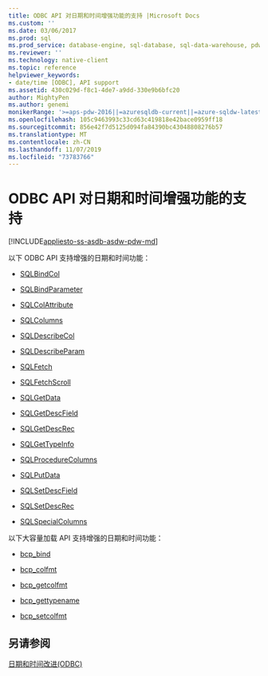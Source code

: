```yaml
---
title: ODBC API 对日期和时间增强功能的支持 |Microsoft Docs
ms.custom: ''
ms.date: 03/06/2017
ms.prod: sql
ms.prod_service: database-engine, sql-database, sql-data-warehouse, pdw
ms.reviewer: ''
ms.technology: native-client
ms.topic: reference
helpviewer_keywords:
- date/time [ODBC], API support
ms.assetid: 430c029d-f8c1-4de7-a9dd-330e9b6bfc20
author: MightyPen
ms.author: genemi
monikerRange: '>=aps-pdw-2016||=azuresqldb-current||=azure-sqldw-latest||>=sql-server-2016||=sqlallproducts-allversions||>=sql-server-linux-2017||=azuresqldb-mi-current'
ms.openlocfilehash: 105c9463993c33cd63c419818e42bace0959ff18
ms.sourcegitcommit: 856e42f7d5125d094fa84390bc43048808276b57
ms.translationtype: MT
ms.contentlocale: zh-CN
ms.lasthandoff: 11/07/2019
ms.locfileid: "73783766"
---
```

# <a name="odbc-api-support-for-enhanced-date-and-time-features"></a>ODBC API 对日期和时间增强功能的支持
[!INCLUDE[appliesto-ss-asdb-asdw-pdw-md](../../includes/appliesto-ss-asdb-asdw-pdw-md.md)]

  以下 ODBC API 支持增强的日期和时间功能：  
  
-   [SQLBindCol](../../relational-databases/native-client-odbc-api/sqlbindcol.md)  
  
-   [SQLBindParameter](../../relational-databases/native-client-odbc-api/sqlbindparameter.md)  
  
-   [SQLColAttribute](../../relational-databases/native-client-odbc-api/sqlcolattribute.md)  
  
-   [SQLColumns](../../relational-databases/native-client-odbc-api/sqlcolumns.md)  
  
-   [SQLDescribeCol](../../relational-databases/native-client-odbc-api/sqldescribecol.md)  
  
-   [SQLDescribeParam](../../relational-databases/native-client-odbc-api/sqldescribeparam.md)  
  
-   [SQLFetch](../../relational-databases/native-client-odbc-api/sqlfetch.md)  
  
-   [SQLFetchScroll](../../relational-databases/native-client-odbc-api/sqlfetchscroll.md)  
  
-   [SQLGetData](../../relational-databases/native-client-odbc-api/sqlgetdata.md)  
  
-   [SQLGetDescField](../../relational-databases/native-client-odbc-api/sqlgetdescfield.md)  
  
-   [SQLGetDescRec](../../relational-databases/native-client-odbc-api/sqlgetdescrec.md)  
  
-   [SQLGetTypeInfo](../../relational-databases/native-client-odbc-api/sqlgettypeinfo.md)  
  
-   [SQLProcedureColumns](../../relational-databases/native-client-odbc-api/sqlprocedurecolumns.md)  
  
-   [SQLPutData](../../relational-databases/native-client-odbc-api/sqlputdata.md)  
  
-   [SQLSetDescField](../../relational-databases/native-client-odbc-api/sqlsetdescfield.md)  
  
-   [SQLSetDescRec](../../relational-databases/native-client-odbc-api/sqlsetdescrec.md)  
  
-   [SQLSpecialColumns](../../relational-databases/native-client-odbc-api/sqlspecialcolumns.md)  
  
 以下大容量加载 API 支持增强的日期和时间功能：  
  
-   [bcp_bind](../../relational-databases/native-client-odbc-extensions-bulk-copy-functions/bcp-bind.md)  
  
-   [bcp_colfmt](../../relational-databases/native-client-odbc-extensions-bulk-copy-functions/bcp-colfmt.md)  
  
-   [bcp_getcolfmt](../../relational-databases/native-client-odbc-extensions-bulk-copy-functions/bcp-getcolfmt.md)  
  
-   [bcp_gettypename](../../relational-databases/native-client-odbc-extensions-bulk-copy-functions/bcp-gettypename.md)  
  
-   [bcp_setcolfmt](../../relational-databases/native-client-odbc-extensions-bulk-copy-functions/bcp-setcolfmt.md)  
  
## <a name="see-also"></a>另请参阅  
 [日期和时间改进&#40;ODBC&#41;](../../relational-databases/native-client-odbc-date-time/date-and-time-improvements-odbc.md)  
  
  
